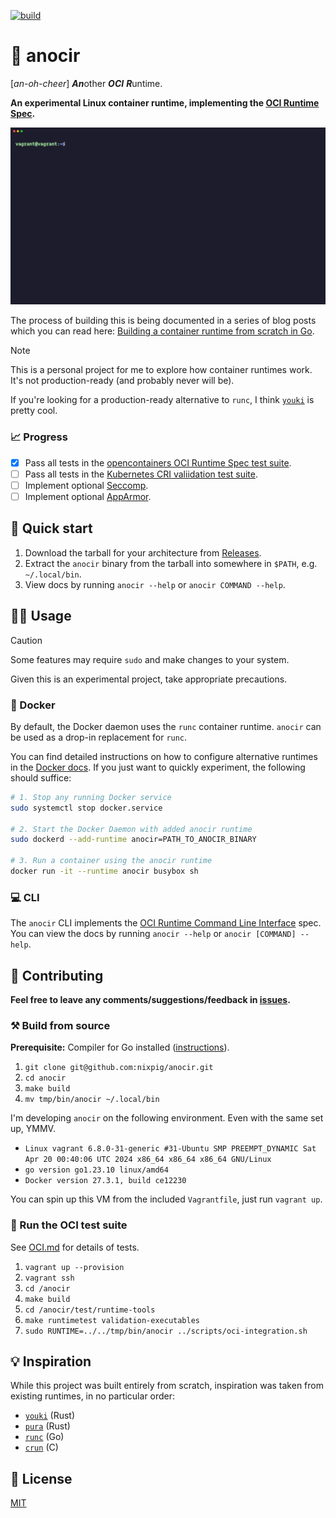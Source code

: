 [![build](https://github.com/nixpig/anocir/actions/workflows/build.yml/badge.svg?branch=main)](https://github.com/nixpig/anocir/actions/workflows/build.yml)

# 🍪 anocir

[_an-oh-cheer_] ***An***other ***OCI*** ***R***untime.

**An experimental Linux container runtime, implementing the [OCI Runtime Spec](https://github.com/opencontainers/runtime-spec/blob/main/spec.md).**

![docker hello-world with anocir runtime](demo.gif)

The process of building this is being documented in a series of blog posts which you can read here: [Building a container runtime from scratch in Go](https://nixpig.dev/posts/container-runtime-introduction/).

> [!NOTE]
> 
> This is a personal project for me to explore how container runtimes work. It's not production-ready (and probably never will be).
> 
> If you're looking for a production-ready alternative to `runc`, I think [`youki`](https://github.com/containers/youki) is pretty cool.

### 📈 Progress

- [x] Pass all tests in the [opencontainers OCI Runtime Spec test suite](https://github.com/opencontainers/runtime-tools?tab=readme-ov-file#testing-oci-runtimes).
- [ ] Pass all tests in the [Kubernetes CRI valiidation test suite](https://github.com/kubernetes-sigs/cri-tools/blob/master/docs/validation.md).
- [ ] Implement optional [Seccomp](https://github.com/opencontainers/runtime-spec/blob/main/config-linux.md#seccomp).
- [ ] Implement optional [AppArmor](https://github.com/opencontainers/runtime-spec/blob/main/config.md#linux-process).

## 🚀 Quick start

1. Download the tarball for your architecture from [Releases](https://github.com/nixpig/anocir/releases/).
1. Extract the `anocir` binary from the tarball into somewhere in `$PATH`, e.g. `~/.local/bin`.
1. View docs by running `anocir --help` or `anocir COMMAND --help`.

## 👩‍💻 Usage

> [!CAUTION]
>
> Some features may require `sudo` and make changes to your system.
>
> Given this is an experimental project, take appropriate precautions.

### 🐋 Docker

By default, the Docker daemon uses the `runc` container runtime. `anocir` can be used as a drop-in replacement for `runc`.

You can find detailed instructions on how to configure alternative runtimes in the [Docker docs](https://docs.docker.com/reference/cli/dockerd/#configure-container-runtimes). If you just want to quickly experiment, the following should suffice:

```bash
# 1. Stop any running Docker service
sudo systemctl stop docker.service

# 2. Start the Docker Daemon with added anocir runtime
sudo dockerd --add-runtime anocir=PATH_TO_ANOCIR_BINARY

# 3. Run a container using the anocir runtime
docker run -it --runtime anocir busybox sh

```

### 💻️ CLI

The `anocir` CLI implements the [OCI Runtime Command Line Interface](https://github.com/opencontainers/runtime-tools/blob/master/docs/command-line-interface.md) spec. You can view the docs by running `anocir --help` or `anocir [COMMAND] --help`.

## 🤝 Contributing

**Feel free to leave any comments/suggestions/feedback in [issues](https://github.com/nixpig/anocir/issues).**

### ⚒️ Build from source

**Prerequisite:** Compiler for Go installed ([instructions](https://go.dev/doc/install)).

1. `git clone git@github.com:nixpig/anocir.git`
1. `cd anocir`
1. `make build`
1. `mv tmp/bin/anocir ~/.local/bin`

I'm developing `anocir` on the following environment. Even with the same set up, YMMV. 

- `Linux vagrant 6.8.0-31-generic #31-Ubuntu SMP PREEMPT_DYNAMIC Sat Apr 20 00:40:06 UTC 2024 x86_64 x86_64 x86_64 GNU/Linux`
- `go version go1.23.10 linux/amd64`
- `Docker version 27.3.1, build ce12230`

You can spin up this VM from the included `Vagrantfile`, just run `vagrant up`.

### 🎯 Run the OCI test suite

See [OCI.md](OCI.md) for details of tests.

1. `vagrant up --provision`
1. `vagrant ssh`
1. `cd /anocir`
1. `make build`
1. `cd /anocir/test/runtime-tools`
1. `make runtimetest validation-executables`
1. `sudo RUNTIME=../../tmp/bin/anocir ../scripts/oci-integration.sh`

## 💡 Inspiration

While this project was built entirely from scratch, inspiration was taken from existing runtimes, in no particular order:

- [`youki`](https://github.com/containers/youki) (Rust)
- [`pura`](https://github.com/penumbra23/pura) (Rust)
- [`runc`](https://github.com/opencontainers/runc) (Go)
- [`crun`](https://github.com/containers/crun) (C)

## 📃 License

[MIT](https://github.com/nixpig/anocir?tab=MIT-1-ov-file#readme)
